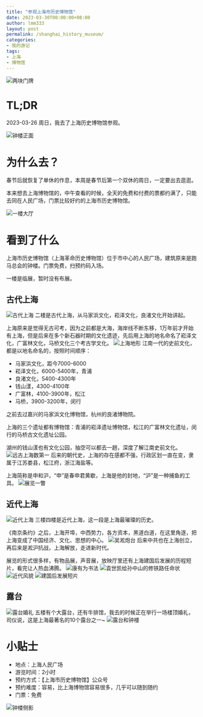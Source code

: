 ```yaml
---
title: "参观上海市历史博物馆"
date: 2023-03-30T00:00:00+08:00
author: lmm333
layout: post
permalink: /shanghai_history_museum/
categories:
- 我的游记
tags:
- 上海
- 博物馆
---
```

![两块门牌](../images/23-03-26/2023-03-26_17-11-38_IMG_5920.jpg)

# TL;DR

2023-03-26 周日，我去了上海历史博物馆参观。

![钟楼正面](../images/23-03-26/2023-03-26_17-10-47_IMG_5919.jpg)
<!--more-->
# 为什么去？

春节后就恢复了单休的作息，本周是春节后第一个双休的周日，一定要出去逛逛。

本来想去上海博物馆的，中午查看的时候，全天的免费和付费的票都约满了，只能去同在人民广场，门票比较好约的上海市历史博物馆。

![一楼大厅](../images/23-03-26/2023-03-26_17-09-17_IMG_5916.jpg)

# 看到了什么

上海市历史博物馆（上海革命历史博物馆）位于市中心的人民广场，建筑原来是跑马总会的钟楼。门票免费，扫预约码入场。

一楼是临展，暂时没有布展。

## 古代上海

![古代上海](../images/23-03-26/2023-03-26_15-13-04_IMG_5838.jpg)
二楼是古代上海，从马家浜文化，崧泽文化，良渚文化开始讲起。

上海原来是觉得无古可考，因为之前都是大海，海岸线不断东移，1万年前才开始有上海，但是后来在多个新石器时期的文化遗迹，先后用上海的地名命名了崧泽文化，广富林文化，马桥文化三个考古学文化。
![上海地形](../images/23-03-26/2023-03-26_15-15-02_IMG_5839.jpg)
江南一代的史前文化，都是以地名命名的，按照时间顺序：

- 马家浜文化，距今7000-6000
- 崧泽文化，6000-5400年，青浦
- 良渚文化，5400-4300年
- 钱山漾，4300-4100年
- 广富林，4100-3900年，松江
- 马桥，3900-3200年，闵行

之前去过嘉兴的马家浜文化博物馆，杭州的良渚博物院。

上海的三个遗址都有博物馆：青浦的崧泽遗址博物馆，松江的广富林文化遗址，闵行的马桥古文化遗址公园。

湖州的钱山漾也有文化公园，抽空可以都去一趟，深度了解江南史前文化。
![远古上海数第一](../images/23-03-26/2023-03-26_15-37-54_IMG_5847.jpg)
后来的朝代史，上海的存在感都不强，行政区划一直在变，隶属于江苏娄县，松江府，浙江海盐等。

上海简称是申和沪，“申”是春申君黄歇，上海是他的封地，“沪”是一种捕鱼的工具。
![展览一瞥](../images/23-03-26/2023-03-26_15-48-48_IMG_5853.jpg)

## 近代上海

![近代上海](../images/23-03-26/2023-03-26_15-57-06_IMG_5860.jpg)
三楼四楼是近代上海，这一段是上海最璀璨的历史。

《南京条约》之后，上海开埠，中西势力，各方资本，黑道白道，在这里角逐，把上海变成了中国经济、文化、思想的中心。
![吴淞炮台](../images/23-03-26/2023-03-26_16-00-52_IMG_5862.jpg)
后来中共也在上海创立，再后来是淞沪抗战，上海解放，走进新时代。

展览的形式很多样，有物品展，声音展，放映厅里还有上海建国后发展的历程短片，看完让人热血沸腾。
![康有为书法](../images/23-03-26/2023-03-26_16-12-44_IMG_5866.jpg)
![袁世凯给孙中山的修铁路任命状](../images/23-03-26/2023-03-26_16-15-22_IMG_5868.jpg)
![近代风貌](../images/23-03-26/2023-03-26_15-52-39_IMG_5856.jpg)
![建国后发展短片](../images/23-03-26/2023-03-26_16-52-39_IMG_5887.jpg)

## 露台

![露台婚礼](../images/23-03-26/2023-03-26_17-02-02_IMG_5891.jpg)
五楼有个大露台，还有牛排馆，我去的时候正在举行一场楼顶婚礼，司仪说，这是上海最著名的10个露台之一~
![露台和钟楼](../images/23-03-26/2023-03-26_17-03-30_IMG_5899.jpg)

# 小贴士

- 地点：上海人民广场
- 游览时间：2小时
- 预约方式：【上海市历史博物馆】公众号
- 预约难度：容易，比上海博物馆容易很多，几乎可以随到随约
- 门票：免费

![钟楼侧影](../images/23-03-26/2023-03-26_17-11-45_IMG_5921.jpg)